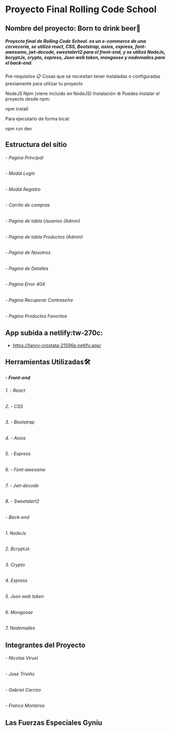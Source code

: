# Proyecto Final Rolling Code School

## Nombre del proyecto: Born to drink beer🍻

#####  Proyecto final de Rolling Code School. es un e-commerce de una cerveceria, se utilizó react, CSS, Bootstrap, axios, express, font-awesome, jwt-decode, sweetalert2 para el front-end, y se utilizó NodeJs, bcryptJs, crypto, express, Json web token, mongoose y nodemailes para el back-end.

Pre-requisitos 📋
Cosas que se necesitan tener instaladas o configuradas previamente para utilizar tu proyecto

NodeJS
Npm (viene incluido en NodeJS)
Instalación ⚙️
Puedes instalar el proyecto desde npm:

npm install

Para ejecutarlo de forma local:

npm run dev

## Estructura del sitio

###### - Pagina Principal
###### - Modal Login
###### - Modal Registro
###### - Carrito de compras
###### - Pagina de tabla Usuarios (Admin)
###### -  Pagina de tabla Productos (Admin)
###### - Pagina de Nosotros
###### - Pagina de Detalles
###### - Pagina Error 404
###### - Pagina Recuperar Contraseña
###### - Pagina Productos Favoritos 

## App subida a netlify:tw-270c:

- https://fancy-crostata-21596e.netlify.app/


## Herramientas Utilizadas🛠️

##### - Front-end
###### 1. - React
###### 2. - CSS
###### 3. - Bootstrap
###### 4. - Axios
###### 5. - Express
###### 6. - Font-awesome
###### 7. - Jwt-decode
###### 8. - Sweetalert2

###### - Back-end
###### 1. NodeJs
###### 2. BcryptJs
###### 3. Crypto
###### 4. Express
###### 5. Json web token
###### 6. Mongoose
###### 7. Nodemailes

## Integrantes del Proyecto

###### - Nicolas Viruel
###### - Jose Triviño
###### - Gabriel Carrizo
###### - Franco Monteros

## Las Fuerzas Especiales Gyniu
